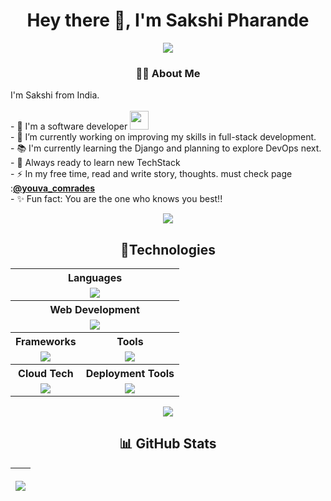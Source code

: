 <h1 align='center'> Hey there 👋, I'm  Sakshi Pharande</h1>
<p align="center"><img src= 'https://capsule-render.vercel.app/api?type=rect&color=gradient&height=2.5&width=5'/></p>       
<div align="center">
 <h3>👩‍💻 About Me</h3>
  <p align="left">
    I'm Sakshi from India.<br><br>
    - 🏦 I'm a software developer <img src="https://media.giphy.com/media/WUlplcMpOCEmTGBtBW/giphy.gif" width="30"></br>
    - 🔭 I’m currently working on improving my skills in full-stack development.</br>
    - 📚 I'm currently learning the Django and planning to explore DevOps next.</br>
    - 👀 Always ready to learn new TechStack</br>
    - ⚡ In my free time, read and write story, thoughts. must check page :<a href="https://www.instagram.com/youva_comrades/"><strong>@youva_comrades</strong> </a></br>
    - ✨ Fun fact: You are the one who knows you best!!</br>
  </p>
</div>

<p align="center"><img src= 'https://capsule-render.vercel.app/api?type=rect&color=gradient&height=2.5'/></p>

<h2 align="center">🔮Technologies</h2>
 
<table align="center" cellspacing="10">
   <tr>
    <th colspan="2"><strong>Languages</strong></th>
  </tr>
  <tr>
    <td colspan="2" align="center">
      <img src="https://skillicons.dev/icons?i=java,python,javascript,cpp&theme=dark">
    </td>
  </tr>
  <tr>
    <th colspan="2"><strong>Web Development</strong></th>
  </tr>
  <tr>
    <td colspan="2" align="center">
      <img src="https://skillicons.dev/icons?i=html,css,bootstrap">
    </td>
  </tr>  
  <tr>
    <th><strong>Frameworks</strong></th>
    <th><strong>Tools</strong></th>
  </tr>
  <tr>
    <td align="center">
      <img src="https://skillicons.dev/icons?i=spring,express,react,nextjs">
    </td>
    <td align="center">
      <img src="https://skillicons.dev/icons?i=vscode,eclipse,git,github&theme=dark">
    </td>
  </tr>
  
  <tr>
    <th><strong>Cloud Tech</strong></th>
    <th><strong>Deployment Tools</strong></th>
  </tr>
  <tr>
    <td align="center">
      <img src="https://skillicons.dev/icons?i=aws,gcp&theme=dark">
    </td>
    <td align="center">
      <img src="https://skillicons.dev/icons?i=kubernetes,docker&theme=dark">
    </td>
  </tr>
</table>



<p align="center"><img src= 'https://capsule-render.vercel.app/api?type=rect&color=gradient&height=2.5'/></p>


 <h2 align="center">📊 GitHub Stats</h2>

 <table align="center">
    <thead>
      <tr>
        <th>
          <p align="center"><img src="https://github-readme-stats.vercel.app/api?username=uniquesp&show_icons=true&theme=chartreuse-dark"></p>
        </th>
      </tr>
    </thead>
  </table>

